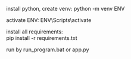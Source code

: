 install python, create venv:
python -m venv ENV

activate ENV:
ENV\Scripts\activate

install all requirements:  
pip install -r requirements.txt

run by run_program.bat or app.py
